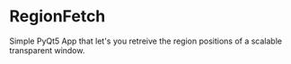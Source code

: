 # RegionFetch
Simple PyQt5 App that let's you retreive the region positions of a scalable transparent window.
